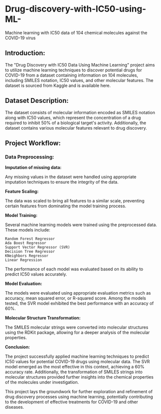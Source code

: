 # Drug-discovery-with-IC50-using-ML-
Machine learning with IC50 data of 104 chemical molecules against the COVID-19 virus

## Introduction:

The "Drug Discovery with IC50 Data Using Machine Learning" project aims to utilize machine learning techniques to discover potential drugs for COVID-19 from a dataset containing information on 104 molecules, including SMILES notation, IC50 values, and other molecular features. The dataset is sourced from Kaggle and is available here.

## Dataset Description:

The dataset consists of molecular information encoded as SMILES notation along with IC50 values, which represent the concentration of a drug required to inhibit 50% of a biological target's activity. Additionally, the dataset contains various molecular features relevant to drug discovery.

## Project Workflow:

### Data Preprocessing:

**Imputation of missing data:** 

Any missing values in the dataset were handled using appropriate imputation techniques to ensure the integrity of the data.

**Feature Scaling:** 

The data was scaled to bring all features to a similar scale, preventing certain features from dominating the model training process.

**Model Training:** 

Several machine learning models were trained using the preprocessed data. These models include:

    Random Forest Regressor
    Ada Boost Regressor
    Support Vector Regressor (SVR)
    Decision Tree Regressor
    KNeighbors Regressor
    Linear Regression
    
The performance of each model was evaluated based on its ability to predict IC50 values accurately.

**Model Evaluation:**

The models were evaluated using appropriate evaluation metrics such as accuracy, mean squared error, or R-squared score.
Among the models tested, the SVR model exhibited the best performance with an accuracy of 60%.

**Molecular Structure Transformation:**

The SMILES molecular strings were converted into molecular structures using the RDKit package, allowing for a deeper analysis of the molecular properties.

**Conclusion:**

The project successfully applied machine learning techniques to predict IC50 values for potential COVID-19 drugs using molecular data. The SVR model emerged as the most effective in this context, achieving a 60% accuracy rate. Additionally, the transformation of SMILES strings into molecular structures provided further insights into the chemical properties of the molecules under investigation.

This project lays the groundwork for further exploration and refinement of drug discovery processes using machine learning, potentially contributing to the development of effective treatments for COVID-19 and other diseases.

